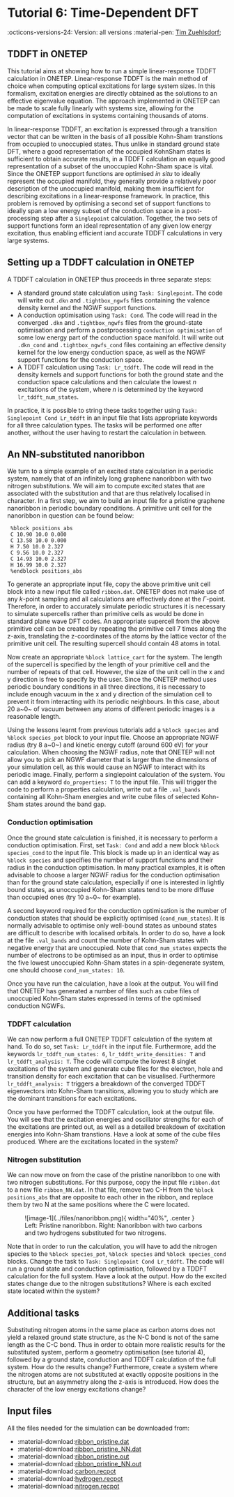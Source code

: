 # Tutorial 6: Time-Dependent DFT
:octicons-versions-24: Version: all versions
:material-pen: [Tim Zuehlsdorf](mailto:);
 <!-- · :octicons-tag-16: Post-processing | DFT -->

## TDDFT in ONETEP

This tutorial aims at showing how to run a simple linear-response TDDFT calculation in ONETEP.
Linear-response TDDFT is the main method of choice when computing optical excitations for
large system sizes. In this formalism, excitation energies are directly obtained as the solutions to
an effective eigenvalue equation. The approach implemented in ONETEP can be made to scale
fully linearly with systems size, allowing for the computation of excitations in systems containing
thousands of atoms.

In linear-response TDDFT, an excitation is expressed through a transition vector that can be
written in the basis of all possible Kohn-Sham transtions from occupied to unoccupied states.
Thus unlike in standard ground state DFT, where a good representation of the occupied KohnSham states is sufficient 
to obtain accurate results, in a TDDFT calculation an equally good
representation of a subset of the unoccupied Kohn-Sham space is vital. Since the ONETEP
support functions are optimised *in situ* to ideally represent the occupied manifold, they generally
provide a relatively poor description of the unoccupied manifold, making them insufficient for
describing excitations in a linear-response framework. In practice, this problem is removed by
optimising a second set of support functions to ideally span a low energy subset of the conduction
space in a post-processing step after a `Singlepoint` calculation. Together, the two sets of support
functions form an ideal representation of any given low energy excitation, thus enabling efficient
iand accurate TDDFT calculations in very large systems.

## Setting up a TDDFT calculation in ONETEP

A TDDFT calculation in ONETEP thus proceeds in three separate steps:

  - A standard ground state calculation using `Task: Singlepoint`. The code will write out `.dkn` and `.tightbox_ngwfs` files containing the valence density kernel and the NGWF support functions.
  - A conduction optimisation using `Task: Cond`. The code will read in the converged `.dkn` and `.tightbox_ngwfs` files from the ground-state optimisation and perform a postprocessing `conduction optimisation` of some low energy part of the conduction space manifold. It will write out `.dkn_cond` and `.tightbox_ngwfs_cond` files containing an effective density kernel for the low energy conduction space, as well as the NGWF support functions for the conduction space.
  - A TDDFT calculation using `Task: Lr_tddft`. The code will read in the density kernels and support functions for both the ground state and the conduction space calculations and then calculate the lowest *n* excitations of the system, where *n* is determined by the keyword `lr_tddft_num_states`.

In practice, it is possible to string these tasks together using `Task: Singlepoint Cond Lr_tddft`
in an input file that lists appropriate keywords for all three calculation types. The tasks will be
performed one after another, without the user having to restart the calculation in between.

## An NN-substituted nanoribbon

We turn to a simple example of an excited state calculation in a periodic system, namely that of
an infinitely long graphene nanoribbon with two nitrogen substitutions. We will aim to compute
excited states that are associated with the substitution and that are thus relatively localised in
character. In a first step, we aim to build an input file for a pristine graphene nanoribbon in
periodic boundary conditions. A primitive unit cell for the nanoribbon in question can be found
below:

```
 %block positions_abs
 C 10.90 10.0 0.000
 C 13.58 10.0 0.000
 H 7.50 10.0 2.327
 C 9.56 10.0 2.327
 C 14.93 10.0 2.327
 H 16.99 10.0 2.327
 %endblock positions_abs
```


To generate an appropriate input file, copy the above primitive unit cell block into a new input
file called `ribbon.dat`. ONETEP does not make use of any *k*-point sampling and all calculations
are effectively done at the $\Gamma$-point. Therefore, in order to accurately simulate periodic structures
it is necessary to simulate supercells rather than primitive cells as would be done in standard
plane wave DFT codes. An appropriate supercell from the above primitive cell can be created by
repeating the primitive cell 7 times along the z-axis, translating the z-coordinates of the atoms
by the lattice vector of the primitive unit cell. The resulting supercell should contain 48 atoms
in total.

Now create an appropriate `%block lattice_cart` for the system. The length of the supercell is
specified by the length of your primitive cell and the number of repeats of that cell. However,
the size of the unit cell in the x and y direction is free to specify by the user. Since the ONETEP
method uses periodic boundary conditions in all three directions, it is necessary to include enough
vacuum in the x and y direction of the simulation cell to prevent it from interacting with its
periodic neighbours. In this case, about 20 a~0~ of vacuum between any atoms of different periodic
images is a reasonable length.

Using the lessons learnt from previous tutorials add a `%block species` and `%block species_pot`
block to your input file. Choose an appropriate NGWF radius (try 8 a~0~) and kinetic energy cutoff
(around 600 eV) for your calculation. When choosing the NGWF radius, note that ONETEP will
not allow you to pick an NGWF diameter that is larger than the dimensions of your simulation
cell, as this would cause an NGWF to interact with its periodic image. Finally, perform a
singlepoint calculation of the system. You can add a keyword `do_properties: T` to the input
file. This will trigger the code to perform a properties calculation, write out a file `.val_bands`
containing all Kohn-Sham energies and write cube files of selected Kohn-Sham states around the
band gap.

### Conduction optimisation

Once the ground state calculation is finished, it is necessary to perform a conduction optimisation.
First, set `Task: Cond` and add a new block `%block species_cond` to the input file. This block
is made up in an identical way as `%block species` and specifies the number of support functions
and their radius in the conduction optimisation. In many practical examples, it is often advisable
to choose a larger NGWF radius for the conduction optimisation than for the ground state
calculation, especially if one is interested in lightly bound states, as unoccupied Kohn-Sham
states tend to be more diffuse than occupied ones (try 10 a~0~ for example).

A second keyword required for the conduction optimisation is the number of conduction states
that should be explicitly optimised (`cond_num_states`). It is normally advisable to optimise only
well-bound states as unbound states are difficult to describe with localised orbitals. In order to do
so, have a look at the file `.val_bands` and count the number of Kohn-Sham states with negative
energy that are unoccupied. Note that `cond_num_states` expects the number of electrons to be
optimised as an input, thus in order to optimise the five lowest unoccupied Kohn-Sham states in
a spin-degenerate system, one should choose `cond_num_states: 10`.

Once you have run the calculation, have a look at the output. You will find that ONETEP
has generated a number of files such as cube files of unoccupied Kohn-Sham states expressed in
terms of the optimised conduction NGWFs.

### TDDFT calculation

We can now perform a full ONETEP TDDFT calculation of the system at hand. To do so, set
`Task: Lr_tddft` in the input file. Furthermore, add the keywords `lr_tddft_num_states: 6`,
`lr_tddft_write_densities: T` and `lr_tddft_analysis: T`. The code will compute the lowest 8 singlet excitations of the system and generate cube files for the electron, hole and transition
density for each excitation that can be visualised. Furthermore `lr_tddft_analysis: T` triggers
a breakdown of the converged TDDFT eigenvectors into Kohn-Sham transitions, allowing you
to study which are the dominant transitions for each excitations.

Once you have performed the TDDFT calculation, look at the output file. You will see that the
excitation energies and oscillator strengths for each of the excitations are printed out, as well as
a detailed breakdown of excitation energies into Kohn-Sham transtions. Have a look at some of
the cube files produced. Where are the excitations located in the system?

### Nitrogen substitution

We can now move on from the case of the pristine nanoribbon to one with two nitrogen substitutions. 
For this purpose, copy the input file `ribbon.dat` to a new file `ribbon_NN.dat`. In that file,
remove two C-H from the `%block positions_abs` that are opposite to each other in the ribbon,
and replace them by two N at the same positions where the C were located.

<figure markdown>
  ![image-1](../files/nanoribbon.png){ width="40%", .center }
  <figcaption>Left: Pristine nanoribbon. Right: Nanoribbon with two carbons and two hydrogens substituted for two nitrogens.</figcaption>
</figure>


Note that in order to run the calculation, you will have to add the nitrogen species to the 
`%block species_pot`, `%block species` and `%block species_cond` blocks. 
Change the task to `Task: Singlepoint Cond Lr_tddft`.
The code will run a ground state and conduction optimisation, followed by a TDDFT calculation for the full system.
Have a look at the output. How do the excited states change due to the nitrogen substitutions? 
Where is each excited state located within the system?

## Additional tasks

Substituting nitrogen atoms in the same place as carbon atoms does not yield a relaxed ground
state structure, as the N-C bond is not of the same length as the C-C bond. Thus in order to
obtain more realistic results for the substituted system, perform a geometry optimisation (see
tutorial 4), followed by a ground state, conduction and TDDFT calculation of the full system.
How do the results change? Furthermore, create a system where the nitrogen atoms are not
substituted at exactly opposite positions in the structure, but an asymmetry along the z-axis is
introduced. How does the character of the low energy excitations change?

## Input files

All the files needed for the simulation can be downloaded from:

- :material-download:[ribbon_pristine.dat](../files/ribbon_pristine.dat)
- :material-download:[ribbon_pristine_NN.dat](../files/ribbon_pristine_NN.dat)
- :material-download:[ribbon_pristine.out](../files/ribbon_pristine.out)
- :material-download:[ribbon_pristine_NN.out](../files/ribbon_pristine_NN.out)
- :material-download:[carbon.recpot](../files/carbon.recpot)
- :material-download:[hydrogen.recpot](../files/hydrogen.recpot)
- :material-download:[nitrogen.recpot](../files/nitrogen.recpot)

